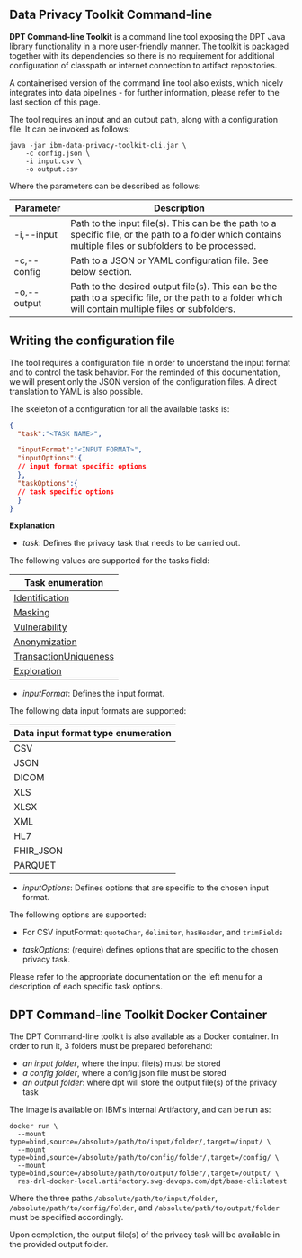 ## Data Privacy Toolkit Command-line

**DPT Command-line Toolkit** is a command line tool exposing the DPT Java library functionality in a more user-friendly manner.
The toolkit is packaged together with its dependencies so there is no requirement for additional configuration of classpath or internet connection to artifact repositories.

A containerised version of the command line tool also exists, which nicely integrates into data pipelines - for further information, please refer to the last section of this page.

The tool requires an input and an output path, along with a configuration file. It can be invoked as follows:

```
java -jar ibm-data-privacy-toolkit-cli.jar \
	-c config.json \
	-i input.csv \
	-o output.csv
```

Where the parameters can be described as follows:

| Parameter         | Description                                                                                                                                              |
|-------------------|----------------------------------------------------------------------------------------------------------------------------------------------------------|
| -i,--input <arg>  | Path to the input file(s). This can be the path to a specific file, or the path to a folder which contains multiple files or subfolders to be processed. |
| -c,--config <arg> | Path to a JSON or YAML configuration file. See below section.                                                                                            |
| -o,--output <arg> | Path to the desired output file(s). This can be the path to a specific file, or the path to a folder which will contain multiple files or subfolders.    |


## Writing the configuration file

The tool requires a configuration file in order to understand the input format and to control the task behavior.
For the reminded of this documentation, we will present only the JSON version of the configuration files. A direct translation to YAML is also possible.

The skeleton of a configuration for all the available tasks is:

```json
{
  "task":"<TASK NAME>",

  "inputFormat":"<INPUT FORMAT>",
  "inputOptions":{
  // input format specific options
  },
  "taskOptions":{
  // task specific options
  }
}
```

**Explanation**

* *task*: Defines the privacy task that needs to be carried out.

The following values are supported for the tasks field:

| Task enumeration                                   |
|----------------------------------------------------|
| [Identification](identification.md)                |
| [Masking](masking.md)                              |
| [Vulnerability](vulnerability.md)                  |
| [Anonymization](anonymization.md)                  |
| [TransactionUniqueness](transaction_uniqueness.md) |
| [Exploration](exploration.md)                      |

* *inputFormat*: Defines the input format.

The following data input formats are supported:

| Data input format type enumeration |
|------------------------------------|
| CSV                                |
| JSON                               |
| DICOM                              |
| XLS                                |
| XLSX                               |
| XML                                |
| HL7                                |
| FHIR_JSON                          |
| PARQUET                            |

* *inputOptions*: Defines options that are specific to the chosen input format.

The following options are supported:

* For CSV inputFormat: `quoteChar`, `delimiter`, `hasHeader`, and `trimFields`

* *taskOptions*: (require) defines options that are specific to the chosen privacy task.

Please refer to the appropriate documentation on the left menu for a description of each specific task options.

## DPT Command-line Toolkit Docker Container

The DPT Command-line toolkit is also available as a Docker container. In order to run it, 3 folders must be prepared beforehand:

* *an input folder*, where the input file(s) must be stored
* *a config folder*, where a config.json file must be stored
* *an output folder*: where dpt will store the output file(s) of the privacy task

The image is available on IBM's internal Artifactory, and can be run as:

```
docker run \
  --mount type=bind,source=/absolute/path/to/input/folder/,target=/input/ \
  --mount type=bind,source=/absolute/path/to/config/folder/,target=/config/ \
  --mount type=bind,source=/absolute/path/to/output/folder/,target=/output/ \
  res-drl-docker-local.artifactory.swg-devops.com/dpt/base-cli:latest
```

Where the three paths `/absolute/path/to/input/folder`, `/absolute/path/to/config/folder`, and `/absolute/path/to/output/folder` must be specified accordingly.

Upon completion, the output file(s) of the privacy task will be available in the provided output folder.


